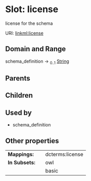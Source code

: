 
# Slot: license


license for the schema

URI: [linkml:license](https://w3id.org/linkml/license)


## Domain and Range

schema_definition &#8594;  <sub>0..1</sub> [String](types/String.md)

## Parents


## Children


## Used by

 * schema_definition

## Other properties

|  |  |  |
| --- | --- | --- |
| **Mappings:** | | dcterms:license |
| **In Subsets:** | | owl |
|  | | basic |

